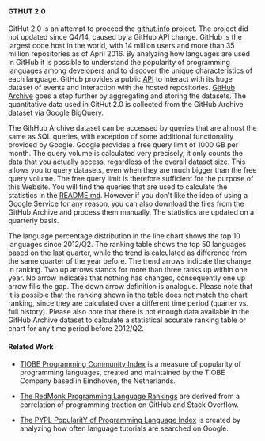 #### GTHUT 2.0
GitHut 2.0 is an attempt to proceed the [githut.info](http://githut.info) project. The project did not updated since Q4/14, caused by a GitHub API change. GitHub is the largest code host in the world, with 14 million users and more than 35 million repositories as of April 2016. By analyzing how languages are used in GitHub it is possible to understand the popularity of programming languages among developers and to discover the unique characteristics of each language. GitHub provides a public [API](//developer.github.com/v3/) to interact with its huge dataset of events and interaction with the hosted repositories. [GitHub Archive](//githubarchive.org/) goes a step further by aggregating and storing the datasets. The quantitative data used in GitHut 2.0 is collected from the GitHub Archive dataset via [Google BigQuery](//developers.google.com/bigquery/).

The GihHub Archive dataset can be accessed by queries that are almost the same as SQL queries, with exception of some additional functionality provided by Google. Google provides a free query limit of 1000 GB per month. The query volume is calculated very precisely, it only counts the data that you actually access, regardless of the overall dataset size. This allows you to query datasets, even when they are much bigger than the free query volume. The free query limit is therefore sufficient for the purpose of this Website. You will find the queries that are used to calculate the statistics in the [README.md](https://github.com/madnight/githut). However if you don't like the idea of using a Google Service for any reason, you can also download the files from the GitHub Archive and process them manually. The statistics are updated on a quarterly basis.

The language percentage distribution in the line chart shows the top 10 languages since 2012/Q2. The ranking table shows the top 50 languages based on the last quarter, while the trend is calculated as difference from the same quarter of the year before. The trend arrows indicate the change in ranking. Two up arrows stands for more than three ranks up within one year. No arrow indicates that nothing has changed, consequently one up arrow fills the gap. The down arrow definition is analogue. Please note that it is possible that the ranking shown in the table does not match the chart ranking, since they are calculated over a different time period (quarter vs. full history). Please also note that there is not enough data available in the GitHub Archive dataset to calculate a statistical accurate ranking table or chart for any time period before 2012/Q2.

#### Related Work
* [TIOBE Programming Community Index](//tiobe.com/tiobe-index/) is a measure of popularity of programming languages, created and maintained by the TIOBE Company based in Eindhoven, the Netherlands.

* [The RedMonk Programming Language Rankings](//redmonk.com/sogrady/2016/07/20/language-rankings-6-16/) are derived from a correlation of programming traction on GitHub and Stack Overflow.

* [The PYPL PopularitY of Programming Language Index](//pypl.github.io/PYPL.html) is created by analyzing how often language tutorials are searched on Google.
